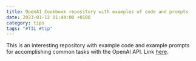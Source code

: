 ```yaml
---
title: OpenAI Cookbook repository with examples of code and prompts
date: 2023-01-12 11:44:00 +0100
category: tips
tags: "#TIL #tip"
---
```




This is an interesting repository with example code and example prompts for accomplishing common tasks with the OpenAI API. Link [here](https://github.com/openai/openai-cookbook).
